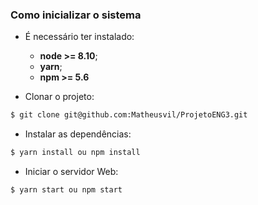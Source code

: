 ### Como inicializar o sistema
  - É necessário ter instalado:
    * **node >= 8.10**;
    * **yarn**;
    * **npm >= 5.6** 
    

  - Clonar o projeto:
```sh
$ git clone git@github.com:Matheusvil/ProjetoENG3.git
``` 
  - Instalar as dependências:
  ```sh
$ yarn install ou npm install
``` 
  - Iniciar o servidor Web: 
  ```sh
$ yarn start ou npm start
``` 
